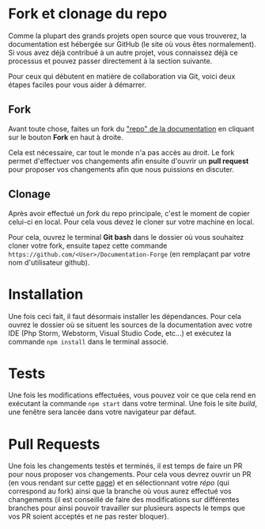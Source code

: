 # Fork et clonage du repo

Comme la plupart des grands projets open source que vous trouverez, la documentation est hébergée sur GitHub (le site où vous êtes normalement). Si vous avez déjà contribué à un autre projet, vous connaissez déjà ce processus et pouvez passer directement à la section suivante.

Pour ceux qui débutent en matière de collaboration via Git, voici deux étapes faciles pour vous aider à démarrer.

## Fork

Avant toute chose, faites un fork du ["repo" de la documentation](https://github.com/Les-Moddeurs-Francais/Documentation-Forge) en cliquant sur le bouton **Fork** en haut à droite.

Cela est nécessaire, car tout le monde n'a pas accès au droit. Le fork permet d'effectuer vos changements afin ensuite d'ouvrir un **pull request** pour proposer vos changements afin que nous puissions en discuter.

## Clonage

Après avoir effectué un _fork_ du repo principale, c'est le moment de copier celui-ci en local. Pour cela vous devez le cloner sur votre machine en local.

Pour cela, ouvrez le terminal **Git bash** dans le dossier où vous souhaitez cloner votre fork, ensuite tapez cette commande `https://github.com/<User>/Documentation-Forge` (en remplaçant <User> par votre nom d'utilisateur github).

# Installation

Une fois ceci fait, il faut désormais installer les dépendances. Pour cela ouvrez le dossier où se situent les sources de la documentation avec votre IDE (Php Storm, Webstorm, Visual Studio Code, etc...) et exécutez la commande `npm install` dans le terminal associé.

# Tests

Une fois les modifications effectuées, vous pouvez voir ce que cela rend en exécutant la commande `npm start` dans votre terminal. Une fois le site _build_, une fenêtre sera lancée dans votre navigateur par défaut.

# Pull Requests

Une fois les changements testés et terminés, il est temps de faire un PR pour nous proposer vos changements. Pour cela vous devrez ouvrir un PR (en vous rendant sur cette [page](https://github.com/Les-Moddeurs-Francais/Documentation-Forge/compare)) et en sélectionnant votre _répo_ (qui correspond au fork) ainsi que la branche où vous aurez effectué vos changements (il est conseillé de faire des modifications sur différentes branches pour ainsi pouvoir travailler sur plusieurs aspects le temps que vos PR soient acceptés et ne pas rester bloquer).